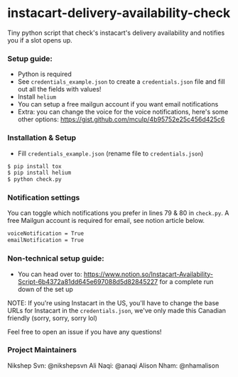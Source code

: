 # instacart-delivery-availability-check
Tiny python script that check's instacart's delivery availability and notifies you if a slot opens up.

### Setup guide:
- Python is required
- See `credentials_example.json` to create a `credentials.json` file and fill out all the fields with values!
- Install `helium`
- You can setup a free mailgun account if you want email notifications
- Extra: you can change the voice for the voice notifications, here's some other options: https://gist.github.com/mculp/4b95752e25c456d425c6

### Installation & Setup

- Fill `credentials_example.json` (rename file to `credentials.json`)

```sh
$ pip install tox
$ pip install helium
$ python check.py
```

### Notification settings

You can toggle which notifications you prefer in lines 79 & 80 in `check.py`. A free Mailgun account is required for email, see notion article below.

```sh
voiceNotification = True
emailNotification = True
```

### Non-technical setup guide: 
- You can head over to: https://www.notion.so/Instacart-Availability-Script-6b4372a81dd645e697088d5d82845227 for a complete run down of the set up 

NOTE: 
If you're using Instacart in the US, you'll have to change the base URLs for Instacart in the `credentials.json`, we've only made this Canadian friendly (sorry, sorry, sorry lol)

Feel free to open an issue if you have any questions!

### Project Maintainers
Nikshep Svn: @nikshepsvn
Ali Naqi: @anaqi
Alison Nham: @nhamalison 
